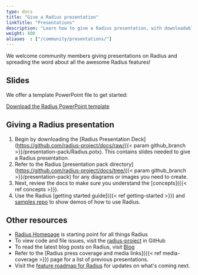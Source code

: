 ```yaml
---
type: docs
title: "Give a Radius presentation"
linkTitle: "Presentations"
description: "Learn how to give a Radius presentation, with downloadable slides and assets"
weight: 400
aliases  : ["/community/presentations/"]
---
```


We welcome community members giving presentations on Radius and spreading the word about all the awesome Radius features!

## Slides

We offer a template PowerPoint file to get started:

<a class="btn btn-primary" href="https://github.com/radius-project/docs/raw/{{< param github_branch >}}/presentation-pack/Radius.potx" role="button" target="_blank">Download the Radius PowerPoint template</a>

## Giving a Radius presentation

1. Begin by downloading the [Radius Presentation Deck](https://github.com/radius-project/docs/raw/{{< param github_branch >}}/presentation-pack/Radius.potx). This contains slides needed to give a Radius presentation.
1. Refer to the Radius [presentation pack directory](https://github.com/radius-project/docs/tree/{{< param github_branch >}}/presentation-pack) for any diagrams or images you need to create.
1. Next, review the docs to make sure you understand the [concepts]({{< ref concepts >}}).
1. Use the Radius [getting started guide]({{< ref getting-started >}}) and [samples repo](https://github.com/radius-project/samples) to show demos of how to use Radius.

## Other resources

- [Radius Homepage​](https://radapp.io)​ is starting point for all things Radius
- To view code and file issues​, visit the [radius-project](https://github.com/radius-project) in GitHub
- To read the latest blog posts on Radius​, visit [Blog](https://blog.radapp.io) ​
- Refer to the [Radius press coverage and media links]({{< ref media-coverage >}}) page for a list of previous presentations.
- Visit the [feature roadmap for Radius](https://aka.ms/radius-roadmap) for updates on what's coming next.
